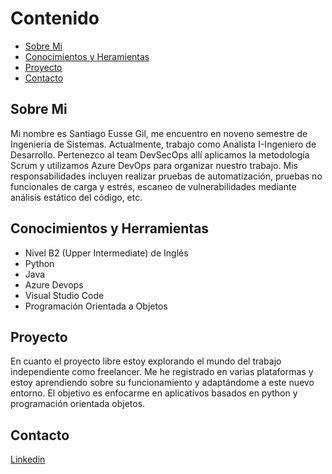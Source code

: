 # Contenido
- [Sobre Mi](#Sobre-Mi)
- [Conocimientos y Heramientas](#Conocimientos-y-Herramientas)
- [Proyecto](#Proyecto)
- [Contacto](#Contacto)

## Sobre Mi
Mi nombre es Santiago Eusse Gil, me encuentro en noveno semestre de Ingeniería de Sistemas. 
Actualmente, trabajo como Analista I-Ingeniero de Desarrollo. Pertenezco al team DevSecOps allí aplicamos la metodología Scrum y utilizamos Azure DevOps para organizar nuestro trabajo.
Mis responsabilidades incluyen realizar pruebas de automatización, pruebas no funcionales de carga y estrés, escaneo de vulnerabilidades mediante análisis estático del código, etc. 

## Conocimientos y Herramientas
- Nivel B2 (Upper Intermediate) de Inglés
- Python
- Java
- Azure Devops
- Visual Studio Code
- Programación Orientada a Objetos

## Proyecto
En cuanto el proyecto libre estoy explorando el mundo del trabajo independiente como freelancer. 
Me he registrado en varias plataformas y estoy aprendiendo sobre su funcionamiento y adaptándome a este nuevo entorno.
El objetivo es enfocarme en aplicativos basados en python y programación orientada objetos.

## Contacto
[Linkedin](https://co.linkedin.com/in/santiago-eusse-gil-638b83220?trk=people-guest_people_search-card)
